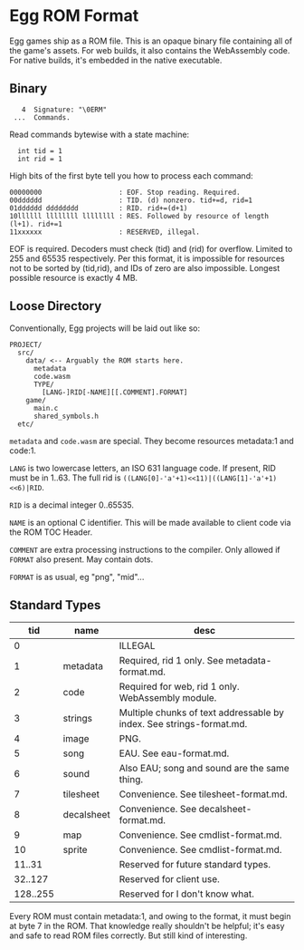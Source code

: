 # Egg ROM Format

Egg games ship as a ROM file.
This is an opaque binary file containing all of the game's assets.
For web builds, it also contains the WebAssembly code.
For native builds, it's embedded in the native executable.

## Binary

```
   4  Signature: "\0ERM"
 ...  Commands.
```

Read commands bytewise with a state machine:
```
  int tid = 1
  int rid = 1
```

High bits of the first byte tell you how to process each command:
```
00000000                   : EOF. Stop reading. Required.
00dddddd                   : TID. (d) nonzero. tid+=d, rid=1
01dddddd dddddddd          : RID. rid+=(d+1)
10llllll llllllll llllllll : RES. Followed by resource of length (l+1). rid+=1
11xxxxxx                   : RESERVED, illegal.
```
EOF is required.
Decoders must check (tid) and (rid) for overflow. Limited to 255 and 65535 respectively.
Per this format, it is impossible for resources not to be sorted by (tid,rid), and IDs of zero are also impossible.
Longest possible resource is exactly 4 MB.

## Loose Directory

Conventionally, Egg projects will be laid out like so:
```
PROJECT/
  src/
    data/ <-- Arguably the ROM starts here.
      metadata
      code.wasm
      TYPE/
        [LANG-]RID[-NAME][[.COMMENT].FORMAT]
    game/
      main.c
      shared_symbols.h
  etc/
```

`metadata` and `code.wasm` are special. They become resources metadata:1 and code:1.

`LANG` is two lowercase letters, an ISO 631 language code. If present, RID must be in 1..63. The full rid is `((LANG[0]-'a'+1)<<11)|((LANG[1]-'a'+1)<<6)|RID`.

`RID` is a decimal integer 0..65535.

`NAME` is an optional C identifier. This will be made available to client code via the ROM TOC Header.

`COMMENT` are extra processing instructions to the compiler. Only allowed if `FORMAT` also present. May contain dots.

`FORMAT` is as usual, eg "png", "mid"...

## Standard Types

| tid      | name       | desc |
|----------|------------|------|
| 0        |            | ILLEGAL |
| 1        | metadata   | Required, rid 1 only. See metadata-format.md. |
| 2        | code       | Required for web, rid 1 only. WebAssembly module. |
| 3        | strings    | Multiple chunks of text addressable by index. See strings-format.md. |
| 4        | image      | PNG. |
| 5        | song       | EAU. See eau-format.md. |
| 6        | sound      | Also EAU; song and sound are the same thing. |
| 7        | tilesheet  | Convenience. See tilesheet-format.md. |
| 8        | decalsheet | Convenience. See decalsheet-format.md. |
| 9        | map        | Convenience. See cmdlist-format.md. |
| 10       | sprite     | Convenience. See cmdlist-format.md. |
| 11..31   |            | Reserved for future standard types. |
| 32..127  |            | Reserved for client use. |
| 128..255 |            | Reserved for I don't know what. |

Every ROM must contain metadata:1, and owing to the format, it must begin at byte 7 in the ROM.
That knowledge really shouldn't be helpful; it's easy and safe to read ROM files correctly. But still kind of interesting.
